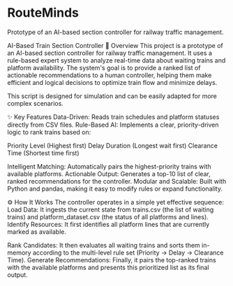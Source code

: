 # RouteMinds
Prototype of an AI-based section controller for railway traffic management.

AI-Based Train Section Controller
📖 Overview
This project is a prototype of an AI-based section controller for railway traffic management. It uses a rule-based expert system to analyze real-time data about waiting trains and platform availability. The system's goal is to provide a ranked list of actionable recommendations to a human controller, helping them make efficient and logical decisions to optimize train flow and minimize delays.

This script is designed for simulation and can be easily adapted for more complex scenarios.

✨ Key Features
Data-Driven: Reads train schedules and platform statuses directly from CSV files.
Rule-Based AI: Implements a clear, priority-driven logic to rank trains based on:

Priority Level (Highest first)
Delay Duration (Longest wait first)
Clearance Time (Shortest time first)

Intelligent Matching: Automatically pairs the highest-priority trains with available platforms.
Actionable Output: Generates a top-10 list of clear, ranked recommendations for the controller.
Modular and Scalable: Built with Python and pandas, making it easy to modify rules or expand functionality.

⚙️ How It Works
The controller operates in a simple yet effective sequence:
Load Data: It ingests the current state from trains.csv (the list of waiting trains) and platform_dataset.csv (the status of all platforms and lines).
Identify Resources: It first identifies all platform lines that are currently marked as available.

Rank Candidates: It then evaluates all waiting trains and sorts them in-memory according to the multi-level rule set (Priority -> Delay -> Clearance Time).
Generate Recommendations: Finally, it pairs the top-ranked trains with the available platforms and presents this prioritized list as its final output.
